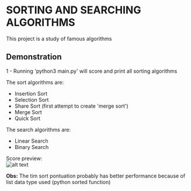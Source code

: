 # SORTING AND SEARCHING ALGORITHMS
This project is a study of famous algorithms

## Demonstration

1 - Running 'python3 main.py' will score and print all sorting algorithms

The sort algorithms are:
- Insertion Sort
- Selection Sort
- Share Sort (first attempt to create 'merge sort')
- Merge Sort
- Quick Sort

The search algorithms are:
- Linear Search
- Binary Search

Score preview:  
![alt text](https://media-exp1.licdn.com/dms/image/C4D22AQG0UOx9sbCS-g/feedshare-shrink_800/0/1650392172714?e=1669248000&v=beta&t=hiSvXehHAFBcJ4_ZZGWUh3sf4m-cpCL721SdZkj0wgE)

**Obs:** The tim sort pontuation probably has better performance because of list data type used (python sorted function)
